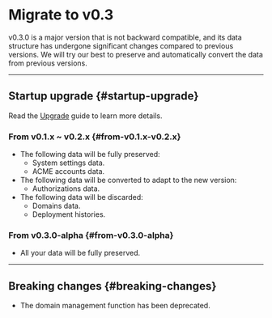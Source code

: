 ﻿# Migrate to v0.3

v0.3.0 is a major version that is not backward compatible, and its data structure has undergone significant changes compared to previous versions. We will try our best to preserve and automatically convert the data from previous versions.

---

## Startup upgrade {#startup-upgrade}

Read the [Upgrade](../getting-started/upgrade) guide to learn more details.

### From v0.1.x ~ v0.2.x {#from-v0.1.x-v0.2.x}

- The following data will be fully preserved:
  - System settings data.
  - ACME accounts data.
- The following data will be converted to adapt to the new version:
  - Authorizations data.
- The following data will be discarded:
  - Domains data.
  - Deployment histories.

### From v0.3.0-alpha {#from-v0.3.0-alpha}

- All your data will be fully preserved.

---

## Breaking changes {#breaking-changes}

- The domain management function has been deprecated.
